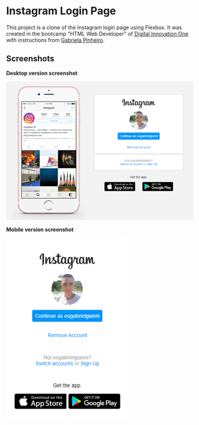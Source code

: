 # Instagram Login Page

This project is a clone of the Instagram login page using Flexbox. It was created in the bootcamp "HTML Web Developer" of [Digital Innovation One](https://digitalinnovation.one/) with instructions from [Gabriela Pinheiro](https://github.com/SpruceGabriela).



## Screenshots

**Desktop version screenshot**

![Desktop screenshot](https://raw.githubusercontent.com/gabrielgianni/instagram-dio/main/img/screenshot-PC.png)



**Mobile version screenshot**

![Mobile screenshot](https://raw.githubusercontent.com/gabrielgianni/instagram-dio/main/img/screenshot-mobile.png)

